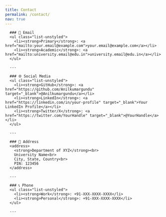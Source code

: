 ```yaml
---
title: Contact
permalink: /contact/
nav: true
---
```


<div class="container mt-4">
  <div class="row">
    <!-- Left Column (Contact Info) -->
    <div class="col-lg-8"> 
      
      ### 📧 Email
      <ul class="list-unstyled">
        <li><strong>Primary</strong>: <a href="mailto:your.email@example.com">your.email@example.com</a></li>
        <li><strong>Academic</strong>: <a href="mailto:university.email@edu.in">university.email@edu.in</a></li>
      </ul>

      ---

      ### 🌐 Social Media
      <ul class="list-unstyled">
        <li><strong>GitHub</strong>: <a href="https://github.com/Anilkumargundu" target="_blank">@Anilkumargundu</a></li>
        <li><strong>LinkedIn</strong>: <a href="https://linkedin.com/in/your-profile" target="_blank">Your LinkedIn Profile</a></li>
        <li><strong>Twitter/X</strong>: <a href="https://twitter.com/YourHandle" target="_blank">@YourHandle</a></li>
      </ul>

      ---

      ### 📍 Address
      <address>
        <strong>Department of XYZ</strong><br>
        University Name<br>
        City, State, Country<br>
        PIN: 123456
      </address>

      ---

      ### 📞 Phone
      <ul class="list-unstyled">
        <li><strong>Work</strong>: +91-XXX-XXXX-XXXX</li>
        <li><strong>Personal</strong>: +91-XXX-XXXX-XXXX</li>
      </ul>

      ---

